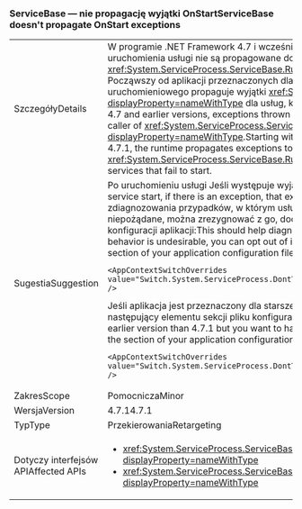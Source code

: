 ### <a name="servicebase-doesnt-propagate-onstart-exceptions"></a><span data-ttu-id="4d29d-101">ServiceBase — nie propagację wyjątki OnStart</span><span class="sxs-lookup"><span data-stu-id="4d29d-101">ServiceBase doesn't propagate OnStart exceptions</span></span>

|   |   |
|---|---|
|<span data-ttu-id="4d29d-102">Szczegóły</span><span class="sxs-lookup"><span data-stu-id="4d29d-102">Details</span></span>|<span data-ttu-id="4d29d-103">W programie .NET Framework 4.7 i wcześniejszych wersjach, wyjątków zgłaszanych na uruchomienia usługi nie są propagowane do wywołującego <xref:System.ServiceProcess.ServiceBase.Run%2A?displayProperty=nameWithType>. Począwszy od aplikacji przeznaczonych dla platformy .NET Framework 4.7.1 środowiska uruchomieniowego propaguje wyjątki <xref:System.ServiceProcess.ServiceBase.Run%2A?displayProperty=nameWithType> dla usług, które się nie uruchomić.</span><span class="sxs-lookup"><span data-stu-id="4d29d-103">In the .NET Framework 4.7 and earlier versions, exceptions thrown on service startup are not propagated to the caller of <xref:System.ServiceProcess.ServiceBase.Run%2A?displayProperty=nameWithType>.Starting with applications that target the .NET Framework 4.7.1, the runtime propagates exceptions to <xref:System.ServiceProcess.ServiceBase.Run%2A?displayProperty=nameWithType> for services that fail to start.</span></span>|
|<span data-ttu-id="4d29d-104">Sugestia</span><span class="sxs-lookup"><span data-stu-id="4d29d-104">Suggestion</span></span>|<span data-ttu-id="4d29d-105">Po uruchomieniu usługi Jeśli występuje wyjątek, ten wyjątek będzie propagowane.</span><span class="sxs-lookup"><span data-stu-id="4d29d-105">On service start, if there is an exception, that exception will be propagated.</span></span> <span data-ttu-id="4d29d-106">Powinno to zdiagnozowania przypadków, w którym usługi się nie uruchomić. Jeśli to zachowanie jest niepożądane, można zrezygnować z go, dodając następujące <AppContextSwitchOverrides> elementu <runtime> sekcji pliku konfiguracji aplikacji:</span><span class="sxs-lookup"><span data-stu-id="4d29d-106">This should help diagnose cases where services fail to start.If this behavior is undesirable, you can opt out of it by adding the following <AppContextSwitchOverrides> element to the <runtime> section of your application configuration file:</span></span><pre><code class="language-xml">&lt;AppContextSwitchOverrides value=&quot;Switch.System.ServiceProcess.DontThrowExceptionsOnStart=true&quot; /&gt;&#13;&#10;</code></pre><span data-ttu-id="4d29d-107">Jeśli aplikacja jest przeznaczony dla starszej wersji niż 4.7.1, ale mają ten problem, Dodaj następujący <AppContextSwitchOverrides> elementu <runtime> sekcji pliku konfiguracji aplikacji:</span><span class="sxs-lookup"><span data-stu-id="4d29d-107">If your application targets an earlier version than 4.7.1 but you want to have this behavior, add the following <AppContextSwitchOverrides> element to the <runtime> section of your application configuration file:</span></span><pre><code class="language-xml">&lt;AppContextSwitchOverrides value=&quot;Switch.System.ServiceProcess.DontThrowExceptionsOnStart=false&quot; /&gt;&#13;&#10;</code></pre>|
|<span data-ttu-id="4d29d-108">Zakres</span><span class="sxs-lookup"><span data-stu-id="4d29d-108">Scope</span></span>|<span data-ttu-id="4d29d-109">Pomocnicza</span><span class="sxs-lookup"><span data-stu-id="4d29d-109">Minor</span></span>|
|<span data-ttu-id="4d29d-110">Wersja</span><span class="sxs-lookup"><span data-stu-id="4d29d-110">Version</span></span>|<span data-ttu-id="4d29d-111">4.7.1</span><span class="sxs-lookup"><span data-stu-id="4d29d-111">4.7.1</span></span>|
|<span data-ttu-id="4d29d-112">Typ</span><span class="sxs-lookup"><span data-stu-id="4d29d-112">Type</span></span>|<span data-ttu-id="4d29d-113">Przekierowania</span><span class="sxs-lookup"><span data-stu-id="4d29d-113">Retargeting</span></span>|
|<span data-ttu-id="4d29d-114">Dotyczy interfejsów API</span><span class="sxs-lookup"><span data-stu-id="4d29d-114">Affected APIs</span></span>|<ul><li><xref:System.ServiceProcess.ServiceBase.Run(System.ServiceProcess.ServiceBase)?displayProperty=nameWithType></li><li><xref:System.ServiceProcess.ServiceBase.Run(System.ServiceProcess.ServiceBase[])?displayProperty=nameWithType></li></ul>|

